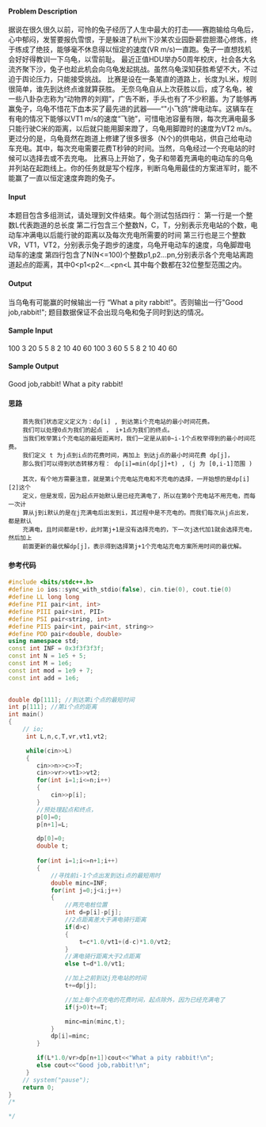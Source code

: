 #### Problem Description
据说在很久很久以前，可怜的兔子经历了人生中最大的打击——赛跑输给乌龟后，心中郁闷，发誓要报仇雪恨，于是躲进了杭州下沙某农业园卧薪尝胆潜心修炼，终于练成了绝技，能够毫不休息得以恒定的速度(VR m/s)一直跑。兔子一直想找机会好好得教训一下乌龟，以雪前耻。 最近正值HDU举办50周年校庆，社会各大名流齐聚下沙，兔子也趁此机会向乌龟发起挑战。虽然乌龟深知获胜希望不大，不过迫于舆论压力，只能接受挑战。 比赛是设在一条笔直的道路上，长度为L米，规则很简单，谁先到达终点谁就算获胜。 无奈乌龟自从上次获胜以后，成了名龟，被一些八卦杂志称为“动物界的刘翔”，广告不断，手头也有了不少积蓄。为了能够再赢兔子，乌龟不惜花下血本买了最先进的武器——“"小飞鸽"牌电动车。这辆车在有电的情况下能够以VT1 m/s的速度“飞驰”，可惜电池容量有限，每次充满电最多只能行驶C米的距离，以后就只能用脚来蹬了，乌龟用脚蹬时的速度为VT2 m/s。更过分的是，乌龟竟然在跑道上修建了很多很多（N个)的供电站，供自己给电动车充电。其中，每次充电需要花费T秒钟的时间。当然，乌龟经过一个充电站的时候可以选择去或不去充电。 比赛马上开始了，兔子和带着充满电的电动车的乌龟并列站在起跑线上。你的任务就是写个程序，判断乌龟用最佳的方案进军时，能不能赢了一直以恒定速度奔跑的兔子。
#### Input
本题目包含多组测试，请处理到文件结束。每个测试包括四行： 第一行是一个整数L代表跑道的总长度 第二行包含三个整数N，C，T，分别表示充电站的个数，电动车冲满电以后能行驶的距离以及每次充电所需要的时间 第三行也是三个整数VR，VT1，VT2，分别表示兔子跑步的速度，乌龟开电动车的速度，乌龟脚蹬电动车的速度 第四行包含了N(N<=100)个整数p1,p2...pn,分别表示各个充电站离跑道起点的距离，其中0<p1<p2<...<pn<L 其中每个数都在32位整型范围之内。
#### Output
当乌龟有可能赢的时候输出一行 “What a pity rabbit!"。否则输出一行"Good job,rabbit!"; 题目数据保证不会出现乌龟和兔子同时到达的情况。
#### Sample Input
100
3 20 5
5 8 2
10 40 60
100
3 60 5
5 8 2
10 40 60
#### Sample Output
Good job,rabbit!
What a pity rabbit!

#### 思路
```in
	首先我们状态定义定义为：dp[i] , 到达第i个充电站的最小时间花费。
    我们可以处理0点为我们的起点 ， i+1点为我们的终点。
    当我们枚举第i个充电站的最短距离时，我们一定是从前0~i-1个点枚举得到的最小时间花费。
    我们定义 t 为j点到i点的花费时间，再加上 到达j点的最小时间花费 dp[j]，
    那么我们可以得到状态转移方程： dp[i]=min(dp[j]+t) , (j 为 [0,i-1]范围 )

    其次，有个地方需要注意，就是第i个充电站充电和不充电的选择，一开始想的是dp[i][2]这个
    定义，但是发现，因为起点开始默认是已经充满电了，所以在第0个充电站不用充电，而每一次计
    算从j到i默认的是在j充满电后出发到i，其过程中是不充电的。而我们每次从j点出发，都是默认
    充满电，且时间都是t秒，此时第j+1是没有选择充电的，下一次j迭代加1就会选择充电，然后加上
    前面更新的最优解dp[j]，表示得到选择第j+1个充电站充电方案所用时间的最优解。
```

#### 参考代码
```c++
#include <bits/stdc++.h>
#define io ios::sync_with_stdio(false), cin.tie(0), cout.tie(0)
#define LL long long
#define PII pair<int, int>
#define PIII pair<int, PII>
#define PSI pair<string, int>
#define PIIS pair<int, pair<int, string>>
#define PDD pair<double, double>
using namespace std;
const int INF = 0x3f3f3f3f;
const int N = 1e5 + 5;
const int M = 1e6;
const int mod = 1e9 + 7;
const int add = 1e6;

 
double dp[111]; //到达第i个点的最短时间
int p[111]; //第i个点的距离
int main()
{
    // io;
     int L,n,c,T,vr,vt1,vt2;

     while(cin>>L)
     {
        cin>>n>>c>>T;
        cin>>vr>>vt1>>vt2;
        for(int i=1;i<=n;i++)
        {
            cin>>p[i];
        }
        //预处理起点和终点，
        p[0]=0;
        p[n+1]=L;

        dp[0]=0;
        double t;
         
        for(int i=1;i<=n+1;i++)
        {
            //寻找前i-1个点出发到达i点的最短用时
            double minc=INF;
            for(int j=0;j<i;j++)
            {
                //两充电桩位置
                int d=p[i]-p[j];
                //2点距离差大于满电骑行距离
                if(d>c)
                {
                    t=c*1.0/vt1+(d-c)*1.0/vt2;
                }
                //满电骑行距离大于2点距离
                else t=d*1.0/vt1;

                //加上之前到达j充电站的时间
                t+=dp[j];

                //加上每个点充电的花费时间，起点除外，因为已经充满电了
                if(j>0)t+=T;

                minc=min(minc,t);
            }
            dp[i]=minc;
        }

        if(L*1.0/vr>dp[n+1])cout<<"What a pity rabbit!\n";
        else cout<<"Good job,rabbit!\n";
     }
    // system("pause");
    return 0;
}
/*

*/
```